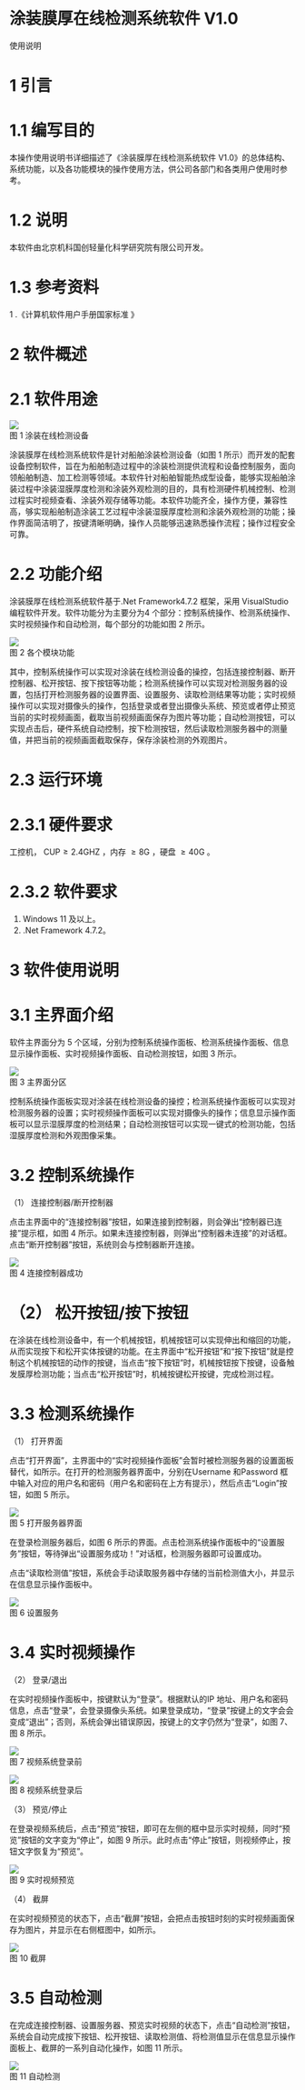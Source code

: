# 涂装膜厚在线检测系统软件 V1.0  

使用说明  

# 1 引言  

# 1.1 编写目的  

本操作使用说明书详细描述了《涂装膜厚在线检测系统软件 V1.0》的总体结构、系统功能，以及各功能模块的操作使用方法，供公司各部门和各类用户使用时参考。  

# 1.2 说明  

本软件由北京机科国创轻量化科学研究院有限公司开发。  

# 1.3 参考资料  

1 .《计算机软件用户手册国家标准 》  

# 2 软件概述  

# 2.1 软件用途  

![](b0568ab8ddb44ab4b2814e634cebe3e9/629bf00c41b0dab43ae693bf34560f2b8d531fb6198b4e45d5129f7a2092aa9b.jpg)  
图 1 涂装在线检测设备  

涂装膜厚在线检测系统软件是针对船舶涂装检测设备（如图 1 所示）而开发的配套设备控制软件，旨在为船舶制造过程中的涂装检测提供流程和设备控制服务，面向领船舶制造、加工检测等领域。本软件针对船舶智能热成型设备，能够实现船舶涂装过程中涂装湿膜厚度检测和涂装外观检测的目的，具有检测硬件机械控制、检测过程实时视频查看、涂装外观存储等功能。本软件功能齐全，操作方便，兼容性高，够实现船舶制造涂装工艺过程中涂装湿膜厚度检测和涂装外观检测的功能；操作界面简洁明了，按键清晰明确，操作人员能够迅速熟悉操作流程；操作过程安全可靠。  

# 2.2 功能介绍  

涂装膜厚在线检测系统软件基于.Net Framework4.7.2 框架，采用 VisualStudio 编程软件开发。软件功能分为主要分为4 个部分：控制系统操作、检测系统操作、实时视频操作和自动检测，每个部分的功能如图 2 所示。  

![](b0568ab8ddb44ab4b2814e634cebe3e9/413fe2c13ca536300647a18988a5bd59634708bafc572fa56a92b1c5e20297ec.jpg)  
图 2 各个模块功能  

其中，控制系统操作可以实现对涂装在线检测设备的操控，包括连接控制器、断开控制器、松开按钮、按下按钮等功能；检测系统操作可以实现对检测服务器的设置，包括打开检测服务器的设置界面、设置服务、读取检测结果等功能；实时视频操作可以实现对摄像头的操作，包括登录或者登出摄像头系统、预览或者停止预览当前的实时视频画面，截取当前视频画面保存为图片等功能；自动检测按钮，可以实现点击后，硬件系统自动控制，按下检测按钮，然后读取检测服务器中的测量值，并把当前的视频画面截取保存，保存涂装检测的外观图片。  

# 2.3 运行环境  

# 2.3.1 硬件要求  

工控机， $\mathrm { C U P } \geqslant 2 . 4 \mathrm { G H Z }$ ，内存 $\geqslant 8 \mathrm { G }$ ，硬盘 ${ \geqslant } 4 0 \mathrm { G }$ 。  

# 2.3.2 软件要求  

1. Windows 11 及以上。  
2. .Net Framework 4.7.2。  

# 3 软件使用说明  

# 3.1 主界面介绍  

软件主界面分为 5 个区域，分别为控制系统操作面板、检测系统操作面板、信息显示操作面板、实时视频操作面板、自动检测按钮，如图 3 所示。  

![](b0568ab8ddb44ab4b2814e634cebe3e9/42dd97c749e233bdb8f8c1ead026493636115b431d9e58e8a8daac2d65f4ce1e.jpg)  
图 3 主界面分区  

控制系统操作面板实现对涂装在线检测设备的操控；检测系统操作面板可以实现对检测服务器的设置；实时视频操作面板可以实现对摄像头的操作；信息显示操作面板可以显示湿膜厚度的检测结果；自动检测按钮可以实现一键式的检测功能，包括湿膜厚度检测和外观图像采集。  

# 3.2 控制系统操作  

（1） 连接控制器/断开控制器  

点击主界面中的“连接控制器”按钮，如果连接到控制器，则会弹出“控制器已连接”提示框，如图 4 所示。如果未连接控制器，则弹出“控制器未连接”的对话框。点击“断开控制器”按钮，系统则会与控制器断开连接。  

![](b0568ab8ddb44ab4b2814e634cebe3e9/f68ba4b859f92becc60048750959872a95f2a89be41fbdd91776e6398c59384a.jpg)  
图 4 连接控制器成功  

# （2） 松开按钮/按下按钮  

在涂装在线检测设备中，有一个机械按钮，机械按钮可以实现伸出和缩回的功能，从而实现按下和松开实体按键的功能。在主界面中“松开按钮”和“按下按钮”就是控制这个机械按钮的动作的按键，当点击“按下按钮”时，机械按钮按下按键，设备触发膜厚检测功能；当点击“松开按钮”时，机械按键松开按键，完成检测过程。  

# 3.3 检测系统操作  

（1） 打开界面  

点击“打开界面”，主界面中的“实时视频操作面板”会暂时被检测服务器的设置面板替代，如所示。在打开的检测服务器界面中，分别在Username 和Password 框中输入对应的用户名和密码（用户名和密码在上方有提示），然后点击“Login”按钮，如图 5 所示。  

![](b0568ab8ddb44ab4b2814e634cebe3e9/7815cf7afa59bb538fa329642a12d8fc8dddf3c9e2524786cb95e4b191d28699.jpg)  
图 5 打开服务器界面  

在登录检测服务器后，如图 6 所示的界面。点击检测系统操作面板中的“设置服务”按钮，等待弹出“设置服务成功！”对话框，检测服务器即可设置成功。  

点击“读取检测值”按钮，系统会手动读取服务器中存储的当前检测值大小，并显示在信息显示操作面板中。  

![](b0568ab8ddb44ab4b2814e634cebe3e9/30143de0ce02ec5d120ab9965e862a1edcc0f2c2468acc28d13a0da86f83f88c.jpg)  
图 6 设置服务  

# 3.4 实时视频操作  

（2） 登录/退出  

在实时视频操作面板中，按键默认为“登录”。根据默认的IP 地址、用户名和密码信息，点击“登录”，会登录摄像头系统。如果登录成功，“登录”按键上的文字会会变成“退出”；否则，系统会弹出错误原因，按键上的文字仍然为“登录”，如图 7、图 8 所示。  

![](b0568ab8ddb44ab4b2814e634cebe3e9/2f5949f4393980ed3974ffc09876bbca5a6307088e3c0e2b4d1fc7d2a2d8930a.jpg)  
图 7 视频系统登录前  

![](b0568ab8ddb44ab4b2814e634cebe3e9/eb983f459e6796bbf2bc84c118abc26f2f9708ff06a8c040e4f867c3b1140d17.jpg)  
图 8 视频系统登录后  

（3） 预览/停止  

在登录视频系统后，点击“预览”按钮，即可在左侧的框中显示实时视频，同时“预览”按钮的文字变为“停止”，如图 9 所示。此时点击“停止”按钮，则视频停止，按钮文字恢复为“预览”。  

![](b0568ab8ddb44ab4b2814e634cebe3e9/99d44ac1c26ff76f74e26ccb6278e068dc9302f57975f0b5f60b3a222fed8177.jpg)  
图 9 实时视频预览  

（4） 截屏  

在实时视频预览的状态下，点击“截屏”按钮，会把点击按钮时刻的实时视频画面保存为图片，并显示在右侧框图中，如所示。  

![](b0568ab8ddb44ab4b2814e634cebe3e9/dff53a695f8cc8e225b6fa62089203c758f5731af94da2f7896f574888500956.jpg)  
图 10 截屏  

# 3.5 自动检测  

在完成连接控制器、设置服务器、预览实时视频的状态下，点击“自动检测”按钮，系统会自动完成按下按钮、松开按钮、读取检测值、将检测值显示在信息显示操作面板上、截屏的一系列自动化操作，如图 11 所示。  

![](b0568ab8ddb44ab4b2814e634cebe3e9/e7a18b1890d79e39827b40658a81dc7574497e42aa4755ce06c81d56b4fdc303.jpg)  
图 11 自动检测  